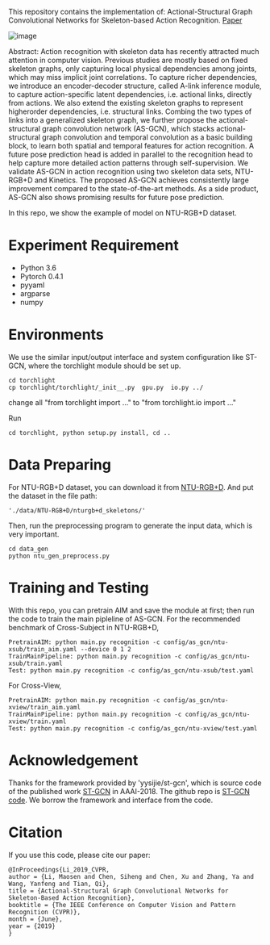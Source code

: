This repository contains the implementation of:
Actional-Structural Graph Convolutional Networks for Skeleton-based Action Recognition. [Paper](https://arxiv.org/pdf/1904.12659.pdf)

![image](https://github.com/limaosen0/AS-GCN/blob/master/img/pipeline.png)

Abstract: Action recognition with skeleton data has recently attracted much attention in computer vision. Previous studies are mostly based on fixed skeleton graphs, only capturing local physical dependencies among joints, which may miss implicit joint correlations. To capture richer dependencies, we introduce an encoder-decoder structure, called A-link inference module, to capture action-specific latent dependencies, i.e. actional links, directly from actions. We also extend the existing skeleton graphs to represent higherorder dependencies, i.e. structural links. Combing the two types of links into a generalized skeleton graph, we further propose the actional-structural graph convolution network (AS-GCN), which stacks actional-structural graph convolution and temporal convolution as a basic building block, to learn both spatial and temporal features for action recognition. A future pose prediction head is added in parallel to the recognition head to help capture more detailed action patterns through self-supervision. We validate AS-GCN in action recognition using two skeleton data sets, NTU-RGB+D and Kinetics. The proposed AS-GCN achieves consistently large improvement compared to the state-of-the-art methods. As a side product, AS-GCN also shows promising results for future pose prediction.

In this repo, we show the example of model on NTU-RGB+D dataset.

# Experiment Requirement
* Python 3.6
* Pytorch 0.4.1
* pyyaml
* argparse
* numpy

# Environments
We use the similar input/output interface and system configuration like ST-GCN, where the torchlight module should be set up.
```
cd torchlight
cp torchlight/torchlight/_init__.py  gpu.py  io.py ../
```
change all "from torchlight import ..." to
"from torchlight.io import ..."

Run
```
cd torchlight, python setup.py install, cd ..
```


# Data Preparing
For NTU-RGB+D dataset, you can download it from [NTU-RGB+D](http://rose1.ntu.edu.sg/datasets/actionrecognition.asp). And put the dataset in the file path:
```
'./data/NTU-RGB+D/nturgb+d_skeletons/'
```
Then, run the preprocessing program to generate the input data, which is very important.
```
cd data_gen
python ntu_gen_preprocess.py
```

# Training and Testing
With this repo, you can pretrain AIM and save the module at first; then run the code to train the main pipleline of AS-GCN. For the recommended benchmark of Cross-Subject in NTU-RGB+D,
```
PretrainAIM: python main.py recognition -c config/as_gcn/ntu-xsub/train_aim.yaml --device 0 1 2
TrainMainPipeline: python main.py recognition -c config/as_gcn/ntu-xsub/train.yaml
Test: python main.py recognition -c config/as_gcn/ntu-xsub/test.yaml
```

For Cross-View,
```
PretrainAIM: python main.py recognition -c config/as_gcn/ntu-xview/train_aim.yaml
TrainMainPipeline: python main.py recognition -c config/as_gcn/ntu-xview/train.yaml
Test: python main.py recognition -c config/as_gcn/ntu-xview/test.yaml
```

# Acknowledgement
Thanks for the framework provided by 'yysijie/st-gcn', which is source code of the published work [ST-GCN](https://aaai.org/ocs/index.php/AAAI/AAAI18/paper/view/17135) in AAAI-2018. The github repo is [ST-GCN code](https://github.com/yysijie/st-gcn). We borrow the framework and interface from the code.

# Citation
If you use this code, please cite our paper:
```
@InProceedings{Li_2019_CVPR,
author = {Li, Maosen and Chen, Siheng and Chen, Xu and Zhang, Ya and Wang, Yanfeng and Tian, Qi},
title = {Actional-Structural Graph Convolutional Networks for Skeleton-Based Action Recognition},
booktitle = {The IEEE Conference on Computer Vision and Pattern Recognition (CVPR)},
month = {June},
year = {2019}
}
```

